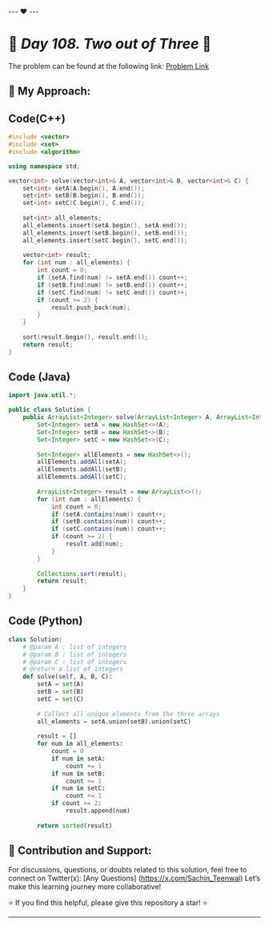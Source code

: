 --- ❤️ ---

# 🚀 _Day 108. Two out of Three_ 🧠


The problem can be found at the following link: [Problem Link](https://www.interviewbit.com/problems/two-out-of-three/)

## 🎯 **My Approach:**


## Code(C++)
```cpp
#include <vector>
#include <set>
#include <algorithm>

using namespace std;

vector<int> solve(vector<int>& A, vector<int>& B, vector<int>& C) {
    set<int> setA(A.begin(), A.end());
    set<int> setB(B.begin(), B.end());
    set<int> setC(C.begin(), C.end());
    
    set<int> all_elements;
    all_elements.insert(setA.begin(), setA.end());
    all_elements.insert(setB.begin(), setB.end());
    all_elements.insert(setC.begin(), setC.end());
    
    vector<int> result;
    for (int num : all_elements) {
        int count = 0;
        if (setA.find(num) != setA.end()) count++;
        if (setB.find(num) != setB.end()) count++;
        if (setC.find(num) != setC.end()) count++;
        if (count >= 2) {
            result.push_back(num);
        }
    }
    
    sort(result.begin(), result.end());
    return result;
}
```

## Code (Java)

```java
import java.util.*;

public class Solution {
    public ArrayList<Integer> solve(ArrayList<Integer> A, ArrayList<Integer> B, ArrayList<Integer> C) {
        Set<Integer> setA = new HashSet<>(A);
        Set<Integer> setB = new HashSet<>(B);
        Set<Integer> setC = new HashSet<>(C);
        
        Set<Integer> allElements = new HashSet<>();
        allElements.addAll(setA);
        allElements.addAll(setB);
        allElements.addAll(setC);
        
        ArrayList<Integer> result = new ArrayList<>();
        for (int num : allElements) {
            int count = 0;
            if (setA.contains(num)) count++;
            if (setB.contains(num)) count++;
            if (setC.contains(num)) count++;
            if (count >= 2) {
                result.add(num);
            }
        }
        
        Collections.sort(result);
        return result;
    }
}
```

## Code (Python)

```python
class Solution:
    # @param A : list of integers
    # @param B : list of integers
    # @param C : list of integers
    # @return a list of integers
    def solve(self, A, B, C):
        setA = set(A)
        setB = set(B)
        setC = set(C)
        
        # Collect all unique elements from the three arrays
        all_elements = setA.union(setB).union(setC)
        
        result = []
        for num in all_elements:
            count = 0
            if num in setA:
                count += 1
            if num in setB:
                count += 1
            if num in setC:
                count += 1
            if count >= 2:
                result.append(num)
        
        return sorted(result)
```



## 🎯 **Contribution and Support:**

For discussions, questions, or doubts related to this solution, feel free to connect on Twitter(x): [Any Questions] (https://x.com/Sachin_Teenwal) Let’s make this learning journey more collaborative!

⭐ If you find this helpful, please give this repository a star! ⭐

---
